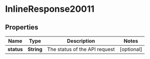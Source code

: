
# InlineResponse20011

## Properties
Name | Type | Description | Notes
------------ | ------------- | ------------- | -------------
**status** | **String** | The status of the API request |  [optional]



